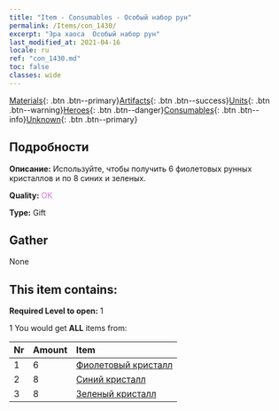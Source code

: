 ```yaml
---
title: "Item - Consumables - Особый набор рун"
permalink: /Items/con_1430/
excerpt: "Эра хаоса  Особый набор рун"
last_modified_at: 2021-04-16
locale: ru
ref: "con_1430.md"
toc: false
classes: wide
---
```

 [Materials](/ru/Items/){: .btn .btn--primary}[Artifacts](/ru/Items/Artifacts/){: .btn .btn--success}[Units](/ru/Items/Units/){: .btn .btn--warning}[Heroes](/ru/Items/Heroes/){: .btn .btn--danger}[Consumables](/ru/Items/Consumables/){: .btn .btn--info}[Unknown](/ru/Items/Unknown/){: .btn .btn--primary}

## Подробности
 **Описание:** Используйте, чтобы получить 6 фиолетовых рунных кристаллов и по 8 синих и зеленых.

 **Quality:** <span style="color: #DA70D6">OK</span>

 **Type:** Gift

## Gather

  None

## This item contains:

 **Required Level to open:** 1

 1 You would get **ALL** items  from:

  | Nr | Amount |     Item    |
  |:---|:-------|:------------|
  | 1 | 6 | [Фиолетовый кристалл](/ru/Items/con_720/) |  | 
  | 2 | 8 | [Синий кристалл](/ru/Items/con_716/) |  | 
  | 3 | 8 | [Зеленый кристалл](/ru/Items/con_711/) |  | 
